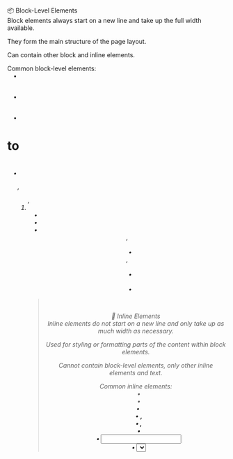 📦 Block-Level Elements<br>
Block elements always start on a new line and take up the full width available.<br>

They form the main structure of the page layout.<br>

Can contain other block and inline elements.<br>

Common block-level elements:<br>
 • <div><br>
 • <p><br>
 • <h1> to <h6><br>
 • <ul>, <ol>, <li><br>
 • <table><br>
 • <form><br>
 • <header>, <footer><br>
 • <section>, <article><br>
 • <nav><br>
 • <blockquote><br>

🧩 Inline Elements<br>
Inline elements do not start on a new line and only take up as much width as necessary.<br>

Used for styling or formatting parts of the content within block elements.<br>

Cannot contain block-level elements, only other inline elements and text.<br>

Common inline elements:<br>
 • <span><br>
 • <a><br>
 • <img><br>
 • <strong>, <b><br>
 • <em>, <i><br>
 • <label><br>
 • <input><br>
 • <select>, <textarea><br>
 • <abbr>, <cite>, <code><br>

